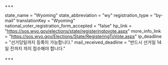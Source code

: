 +++

state_name = "Wyoming"
state_abbreviation = "wy"
registration_type = "by-mail"
translationKey = "Wyoming"
national_voter_registration_form_accepted = "false"
hp_link = "https://sos.wyo.gov/elections/state/registeringtovote.aspx"
more_info_link = "https://sos.wyo.gov/Elections/State/RegisteringToVote.aspx"
ip_deadline = "선거당일까지 등록이 가능합니다."
mail_received_deadline = "반드시 선거일 14일 전까지 까지 접수해야 합니다."

+++